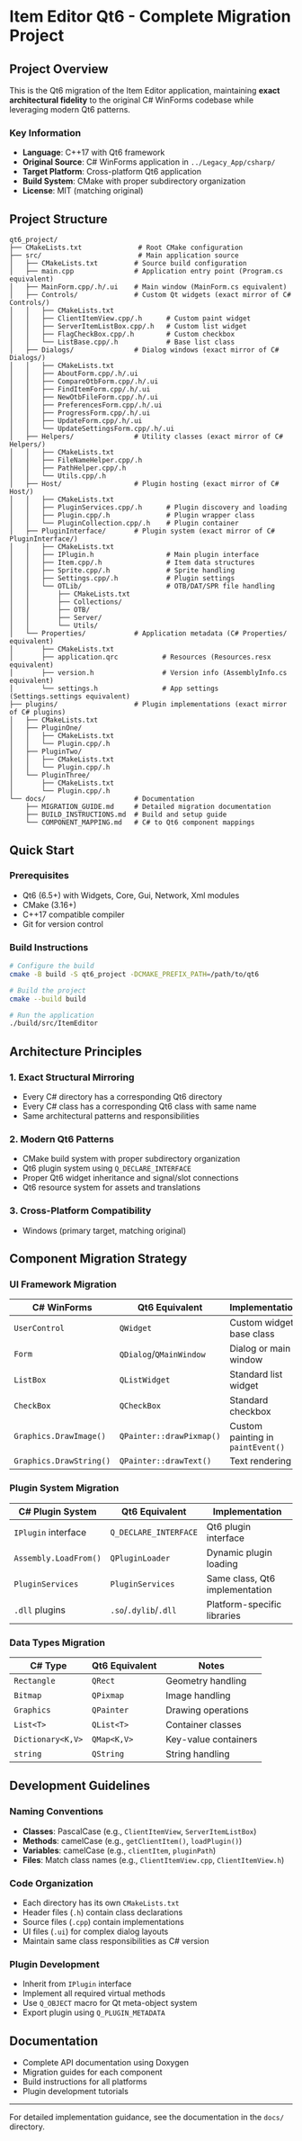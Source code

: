 # Item Editor Qt6 - Complete Migration Project

## Project Overview

This is the Qt6 migration of the Item Editor application, maintaining **exact architectural fidelity** to the original C# WinForms codebase while leveraging modern Qt6 patterns.

### Key Information
- **Language**: C++17 with Qt6 framework
- **Original Source**: C# WinForms application in `../Legacy_App/csharp/`
- **Target Platform**: Cross-platform Qt6 application
- **Build System**: CMake with proper subdirectory organization
- **License**: MIT (matching original)

## Project Structure

```
qt6_project/
├── CMakeLists.txt              # Root CMake configuration
├── src/                        # Main application source
│   ├── CMakeLists.txt         # Source build configuration
│   ├── main.cpp               # Application entry point (Program.cs equivalent)
│   ├── MainForm.cpp/.h/.ui    # Main window (MainForm.cs equivalent)
│   ├── Controls/              # Custom Qt widgets (exact mirror of C# Controls/)
│   │   ├── CMakeLists.txt
│   │   ├── ClientItemView.cpp/.h      # Custom paint widget
│   │   ├── ServerItemListBox.cpp/.h   # Custom list widget
│   │   ├── FlagCheckBox.cpp/.h        # Custom checkbox
│   │   └── ListBase.cpp/.h            # Base list class
│   ├── Dialogs/               # Dialog windows (exact mirror of C# Dialogs/)
│   │   ├── CMakeLists.txt
│   │   ├── AboutForm.cpp/.h/.ui
│   │   ├── CompareOtbForm.cpp/.h/.ui
│   │   ├── FindItemForm.cpp/.h/.ui
│   │   ├── NewOtbFileForm.cpp/.h/.ui
│   │   ├── PreferencesForm.cpp/.h/.ui
│   │   ├── ProgressForm.cpp/.h/.ui
│   │   ├── UpdateForm.cpp/.h/.ui
│   │   └── UpdateSettingsForm.cpp/.h/.ui
│   ├── Helpers/               # Utility classes (exact mirror of C# Helpers/)
│   │   ├── CMakeLists.txt
│   │   ├── FileNameHelper.cpp/.h
│   │   ├── PathHelper.cpp/.h
│   │   └── Utils.cpp/.h
│   ├── Host/                  # Plugin hosting (exact mirror of C# Host/)
│   │   ├── CMakeLists.txt
│   │   ├── PluginServices.cpp/.h      # Plugin discovery and loading
│   │   ├── Plugin.cpp/.h              # Plugin wrapper class
│   │   └── PluginCollection.cpp/.h    # Plugin container
│   ├── PluginInterface/       # Plugin system (exact mirror of C# PluginInterface/)
│   │   ├── CMakeLists.txt
│   │   ├── IPlugin.h                  # Main plugin interface
│   │   ├── Item.cpp/.h                # Item data structures
│   │   ├── Sprite.cpp/.h              # Sprite handling
│   │   ├── Settings.cpp/.h            # Plugin settings
│   │   └── OTLib/                     # OTB/DAT/SPR file handling
│   │       ├── CMakeLists.txt
│   │       ├── Collections/
│   │       ├── OTB/
│   │       ├── Server/
│   │       └── Utils/
│   └── Properties/            # Application metadata (C# Properties/ equivalent)
│       ├── CMakeLists.txt
│       ├── application.qrc           # Resources (Resources.resx equivalent)
│       ├── version.h                 # Version info (AssemblyInfo.cs equivalent)
│       └── settings.h                # App settings (Settings.settings equivalent)
├── plugins/                   # Plugin implementations (exact mirror of C# plugins)
│   ├── CMakeLists.txt
│   ├── PluginOne/
│   │   ├── CMakeLists.txt
│   │   └── Plugin.cpp/.h
│   ├── PluginTwo/
│   │   ├── CMakeLists.txt
│   │   └── Plugin.cpp/.h
│   └── PluginThree/
│       ├── CMakeLists.txt
│       └── Plugin.cpp/.h
└── docs/                      # Documentation
    ├── MIGRATION_GUIDE.md     # Detailed migration documentation
    ├── BUILD_INSTRUCTIONS.md  # Build and setup guide
    └── COMPONENT_MAPPING.md   # C# to Qt6 component mappings
```

## Quick Start

### Prerequisites
- Qt6 (6.5+) with Widgets, Core, Gui, Network, Xml modules
- CMake (3.16+)
- C++17 compatible compiler
- Git for version control

### Build Instructions
```bash
# Configure the build
cmake -B build -S qt6_project -DCMAKE_PREFIX_PATH=/path/to/qt6

# Build the project
cmake --build build

# Run the application
./build/src/ItemEditor
```

## Architecture Principles

### 1. Exact Structural Mirroring
- Every C# directory has a corresponding Qt6 directory
- Every C# class has a corresponding Qt6 class with same name
- Same architectural patterns and responsibilities

### 2. Modern Qt6 Patterns
- CMake build system with proper subdirectory organization
- Qt6 plugin system using `Q_DECLARE_INTERFACE`
- Proper Qt6 widget inheritance and signal/slot connections
- Qt6 resource system for assets and translations

### 3. Cross-Platform Compatibility
- Windows (primary target, matching original)

## Component Migration Strategy

### UI Framework Migration
| C# WinForms | Qt6 Equivalent | Implementation |
|-------------|----------------|----------------|
| `UserControl` | `QWidget` | Custom widget base class |
| `Form` | `QDialog`/`QMainWindow` | Dialog or main window |
| `ListBox` | `QListWidget` | Standard list widget |
| `CheckBox` | `QCheckBox` | Standard checkbox |
| `Graphics.DrawImage()` | `QPainter::drawPixmap()` | Custom painting in `paintEvent()` |
| `Graphics.DrawString()` | `QPainter::drawText()` | Text rendering |

### Plugin System Migration
| C# Plugin System | Qt6 Equivalent | Implementation |
|------------------|----------------|----------------|
| `IPlugin` interface | `Q_DECLARE_INTERFACE` | Qt6 plugin interface |
| `Assembly.LoadFrom()` | `QPluginLoader` | Dynamic plugin loading |
| `PluginServices` | `PluginServices` | Same class, Qt6 implementation |
| `.dll` plugins | `.so`/`.dylib`/`.dll` | Platform-specific libraries |

### Data Types Migration
| C# Type | Qt6 Equivalent | Notes |
|---------|----------------|-------|
| `Rectangle` | `QRect` | Geometry handling |
| `Bitmap` | `QPixmap` | Image handling |
| `Graphics` | `QPainter` | Drawing operations |
| `List<T>` | `QList<T>` | Container classes |
| `Dictionary<K,V>` | `QMap<K,V>` | Key-value containers |
| `string` | `QString` | String handling |

## Development Guidelines

### Naming Conventions
- **Classes**: PascalCase (e.g., `ClientItemView`, `ServerItemListBox`)
- **Methods**: camelCase (e.g., `getClientItem()`, `loadPlugin()`)
- **Variables**: camelCase (e.g., `clientItem`, `pluginPath`)
- **Files**: Match class names (e.g., `ClientItemView.cpp`, `ClientItemView.h`)

### Code Organization
- Each directory has its own `CMakeLists.txt`
- Header files (`.h`) contain class declarations
- Source files (`.cpp`) contain implementations
- UI files (`.ui`) for complex dialog layouts
- Maintain same class responsibilities as C# version

### Plugin Development
- Inherit from `IPlugin` interface
- Implement all required virtual methods
- Use `Q_OBJECT` macro for Qt meta-object system
- Export plugin using `Q_PLUGIN_METADATA`

## Documentation
- Complete API documentation using Doxygen
- Migration guides for each component
- Build instructions for all platforms
- Plugin development tutorials

---


For detailed implementation guidance, see the documentation in the `docs/` directory.
